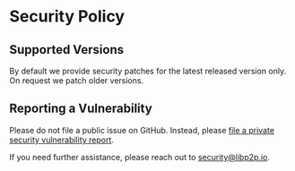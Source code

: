 # Security Policy

## Supported Versions

By default we provide security patches for the latest released version only. On request we patch older versions.

## Reporting a Vulnerability

Please do not file a public issue on GitHub. Instead, please [file a private security vulnerability report](https://github.com/libp2p/rust-libp2p/security/advisories/new).

If you need further assistance, please reach out to [security@libp2p.io](mailto:security@libp2p.io).
